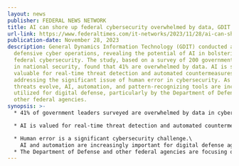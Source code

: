 ```yaml
---
layout: news
publisher: FEDERAL NEWS NETWORK
title: AI can shore up federal cybersecurity overwhelmed by data, GDIT says
url-link: https://www.federaltimes.com/it-networks/2023/11/28/ai-can-shore-up-federal-cybersecurity-overwhelmed-by-data-gdit-says/
publication-date: November 28, 2023
description: General Dynamics Information Technology (GDIT) conducted a study on
  defensive cyber operations, revealing the potential of AI in bolstering
  federal cybersecurity. The study, based on a survey of 200 government leaders
  in national security, found that 41% are overwhelmed by data. AI is seen as
  valuable for real-time threat detection and automated countermeasures,
  addressing the significant issue of human error in cybersecurity. As hacking
  threats evolve, AI, automation, and pattern-recognizing tools are increasingly
  utilized for digital defense, particularly by the Department of Defense and
  other federal agencies.
synopsis: >-
  * 41% of government leaders surveyed are overwhelmed by data in cybersecurity.

  * AI is valued for real-time threat detection and automated countermeasures.

  * Human error is a significant cybersecurity challenge.\
    AI and automation are increasingly important for digital defense against evolving hacking threats.
  * The Department of Defense and other federal agencies are focusing on AI for cybersecurity.
---
```

